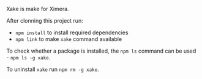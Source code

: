 Xake is make for Ximera.

After clonning this project run:
- `npm install` to install required dependencies
- `npm link` to make `xake` command available

To check whether a package is installed, the `npm ls` command can be used - `npm ls -g xake`.

To uninstall `xake` run `npm rm -g xake`.
